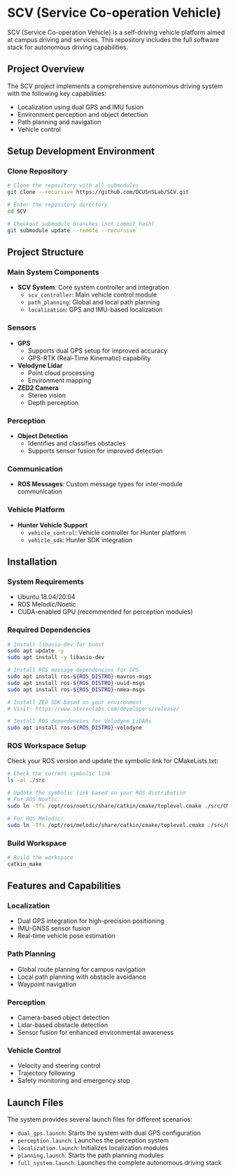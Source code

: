 # SCV (Service Co-operation Vehicle)

SCV (Service Co-operation Vehicle) is a self-driving vehicle platform aimed at campus driving and services. This repository includes the full software stack for autonomous driving capabilities.

## Project Overview

The SCV project implements a comprehensive autonomous driving system with the following key capabilities:
- Localization using dual GPS and IMU fusion
- Environment perception and object detection
- Path planning and navigation
- Vehicle control

## Setup Development Environment

### Clone Repository
```bash
# Clone the repository with all submodules
git clone --recursive https://github.com/DCUSnSLab/SCV.git

# Enter the repository directory
cd SCV

# Checkout submodule branches (not commit hash)
git submodule update --remote --recursive
```

## Project Structure

### Main System Components
- **SCV System**: Core system controller and integration
  - `scv_controller`: Main vehicle control module
  - `path_planning`: Global and local path planning
  - `localization`: GPS and IMU-based localization

### Sensors
- **GPS**
  - Supports dual GPS setup for improved accuracy
  - GPS-RTK (Real-Time Kinematic) capability
- **Velodyne Lidar**
  - Point cloud processing
  - Environment mapping
- **ZED2 Camera**
  - Stereo vision
  - Depth perception

### Perception
- **Object Detection**
  - Identifies and classifies obstacles
  - Supports sensor fusion for improved detection

### Communication
- **ROS Messages**: Custom message types for inter-module communication

### Vehicle Platform
- **Hunter Vehicle Support**
  - `vehicle_control`: Vehicle controller for Hunter platform
  - `vehicle_sdk`: Hunter SDK integration

## Installation

### System Requirements
- Ubuntu 18.04/20.04
- ROS Melodic/Noetic
- CUDA-enabled GPU (recommended for perception modules)

### Required Dependencies
```bash
# Install libasio-dev for boost
sudo apt update -y
sudo apt install -y libasio-dev

# Install ROS message dependencies for GPS
sudo apt install ros-${ROS_DISTRO}-mavros-msgs
sudo apt install ros-${ROS_DISTRO}-uuid-msgs
sudo apt install ros-${ROS_DISTRO}-nmea-msgs

# Install ZED SDK based on your environment
# Visit: https://www.stereolabs.com/developers/release/

# Install ROS dependencies for Velodyne LiDARs
sudo apt install ros-${ROS_DISTRO}-velodyne
```

### ROS Workspace Setup
Check your ROS version and update the symbolic link for CMakeLists.txt:

```bash
# Check the current symbolic link
ls -al ./src

# Update the symbolic link based on your ROS distribution
# For ROS Noetic:
sudo ln -Tfs /opt/ros/noetic/share/catkin/cmake/toplevel.cmake ./src/CMakeLists.txt

# For ROS Melodic:
sudo ln -Tfs /opt/ros/melodic/share/catkin/cmake/toplevel.cmake ./src/CMakeLists.txt
```

### Build Workspace
```bash
# Build the workspace
catkin_make
```

## Features and Capabilities

### Localization
- Dual GPS integration for high-precision positioning
- IMU-GNSS sensor fusion
- Real-time vehicle pose estimation

### Path Planning
- Global route planning for campus navigation
- Local path planning with obstacle avoidance
- Waypoint navigation

### Perception
- Camera-based object detection
- Lidar-based obstacle detection
- Sensor fusion for enhanced environmental awareness

### Vehicle Control
- Velocity and steering control
- Trajectory following
- Safety monitoring and emergency stop

## Launch Files
The system provides several launch files for different scenarios:

- `dual_gps.launch`: Starts the system with dual GPS configuration
- `perception.launch`: Launches the perception system
- `localization.launch`: Initializes localization modules
- `planning.launch`: Starts the path planning modules
- `full_system.launch`: Launches the complete autonomous driving stack

